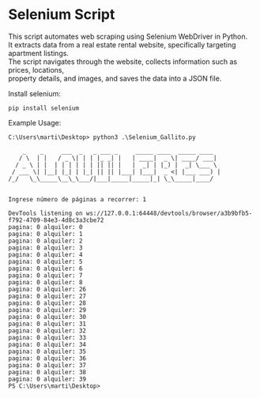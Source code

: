 # Selenium Script

This script automates web scraping using Selenium WebDriver in Python.  
It extracts data from a real estate rental website, specifically targeting apartment listings.  
The script navigates through the website, collects information such as prices, locations,  
property details, and images, and saves the data into a JSON file.  

Install selenium:
```
pip install selenium
```


Example Usage:

```
C:\Users\marti\Desktop> python3 .\Selenium_Gallito.py

    _    _     ___  _   _ ___ _     _____ ____  _____ ____  
   / \  | |   / _ \| | | |_ _| |   | ____|  _ \| ____/ ___| 
  / _ \ | |  | | | | | | || || |   |  _| | |_) |  _| \___ \ 
 / ___ \| |__| |_| | |_| || || |___| |___|  _ <| |___ ___) |
/_/   \_\_____\__\_\___/|___|_____|_____|_| \_\_____|____/ 


Ingrese número de páginas a recorrer: 1

DevTools listening on ws://127.0.0.1:64448/devtools/browser/a3b9bfb5-f792-4709-84e3-4d8c3a3cbe72
pagina: 0 alquiler: 0
pagina: 0 alquiler: 1
pagina: 0 alquiler: 2
pagina: 0 alquiler: 3
pagina: 0 alquiler: 4
pagina: 0 alquiler: 5
pagina: 0 alquiler: 6
pagina: 0 alquiler: 7
pagina: 0 alquiler: 8
pagina: 0 alquiler: 26
pagina: 0 alquiler: 27
pagina: 0 alquiler: 28
pagina: 0 alquiler: 29
pagina: 0 alquiler: 30
pagina: 0 alquiler: 31
pagina: 0 alquiler: 32
pagina: 0 alquiler: 33
pagina: 0 alquiler: 34
pagina: 0 alquiler: 35
pagina: 0 alquiler: 36
pagina: 0 alquiler: 37
pagina: 0 alquiler: 38
pagina: 0 alquiler: 39
PS C:\Users\marti\Desktop>
```